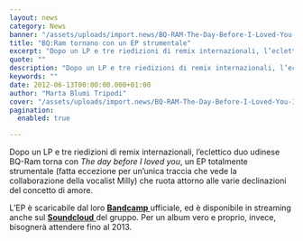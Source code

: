 ```yaml
---
layout: news
category: News
banner: "/assets/uploads/import.news/BQ-RAM-The-Day-Before-I-Loved-You-1024x1024.jpg"
title: "BQ:Ram tornano con un EP strumentale"
excerpt: "Dopo un LP e tre riedizioni di remix internazionali, l’eclettico duo udinese BQ-Ram torna con The day before I loved you, un EP totalmente strumentale (fatta eccezione per un’unica traccia che vede la collaborazione della vocalist Milly) che ruota attorno alle varie declinazioni del concetto di amore. L’EP è scaricabile dal loro Bandcamp ufficiale, ed [&hellip"
quote: ""
description: "Dopo un LP e tre riedizioni di remix internazionali, l’eclettico duo udinese BQ-Ram torna con The day before I loved you, un EP totalmente strumentale (fatta eccezione per un’unica traccia che vede la collaborazione della vocalist Milly) che ruota attorno alle varie declinazioni del concetto di amore. L’EP è scaricabile dal loro Bandcamp ufficiale, ed [&hellip"
keywords: ""
date: 2012-06-13T00:00:00.000+01:00
author: "Marta Blumi Tripodi"
cover: "/assets/uploads/import.news/BQ-RAM-The-Day-Before-I-Loved-You-1024x1024.jpg"
pagination:
  enabled: true

---
```


Dopo un LP e tre riedizioni di remix internazionali, l’eclettico duo udinese BQ-Ram torna con _The day before I loved you_, un EP totalmente strumentale (fatta eccezione per un’unica traccia che vede la collaborazione della vocalist Milly) che ruota attorno alle varie declinazioni del concetto di amore.

L’EP è scaricabile dal loro [**Bandcamp** ]( http://bqram.bandcamp.com/album/the-day-before-i-loved-you " http://bqram.bandcamp.com/album/the-day-before-i-loved-you")ufficiale, ed è disponibile in streaming anche sul [**Soundcloud** ](https://soundcloud.com/bqram/sets/the-day-before-i-loved-you "http://soundcloud.com/bqram/sets/the-day-before-i-loved-you")del gruppo. Per un album vero e proprio, invece, bisognerà attendere fino al 2013.